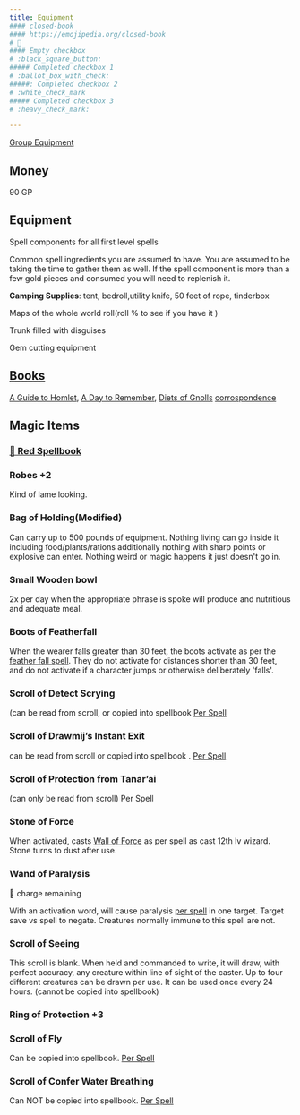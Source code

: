 ```yaml
---
title: Equipment
#### closed-book
#### https://emojipedia.org/closed-book
# 📕
#### Empty checkbox   
# :black_square_button: 
##### Completed checkbox 1   
# :ballot_box_with_check: 
#####: Completed checkbox 2    
# :white_check_mark
##### Completed checkbox 3  
# :heavy_check_mark: 

---
```


[Group Equipment](https://docs.google.com/spreadsheets/d/19n1yl4AQ1JiV64LYY_idK_FN5MMfU6MtAT0bgjfwm5c/edit#gid=2084483276)

## Money

90 GP 

## Equipment

Spell components for all first level spells

Common spell ingredients you are assumed to have. You are assumed to be taking the time to gather them as well. If the spell component is more than a few gold pieces and consumed you will need to replenish it. 

**Camping Supplies**: tent, bedroll,utility knife, 50 feet of rope, tinderbox

Maps of the whole world roll(roll % to see if you have it )

Trunk filled with disguises

Gem cutting equipment

## [Books](./books)

[A Guide to Homlet](./guide_to_homlet), [A Day to Remember](./a_day_to_remember), [Diets of Gnolls](./diets_of_gnolls) [corrospondence](./books/corrospondence)

## Magic Items

### [📕 Red Spellbook](https://scottjbennett.com/toee/red_spellbook/)

### Robes +2

Kind of lame looking.

### Bag of Holding(Modified)

Can carry up to 500 pounds of equipment. Nothing living can go inside it including food/plants/rations additionally nothing with sharp points or explosive can enter. Nothing weird or magic happens it just doesn't go in. 

### Small Wooden bowl

2x per day when the appropriate phrase is spoke will produce and nutritious and adequate meal.

### Boots of Featherfall

When the wearer falls greater than 30 feet, the boots activate as per the [feather fall spell](https://scottjbennett.com/toee/spells/#feather-fall). They do not activate for distances shorter than 30 feet, and do not activate if a character jumps or otherwise deliberately 'falls'.

### Scroll of Detect Scrying 

(can be read from scroll, or copied into spellbook [Per Spell](https://scottjbennett.com/toee/spells/#detect-scrying) 

### Scroll of Drawmij’s Instant Exit

can be read from scroll or copied into spellbook . [Per Spell](https://scottjbennett.com/toee/spells/#drawmijs-instant-exit-alteration-conjuration) 

### Scroll of Protection from Tanar’ai

(can only be read from scroll) Per Spell 

### Stone of Force

When activated, casts [Wall of Force](https://scottjbennett.com/toee/spells/#wall-of-force) as per spell as cast 12th lv wizard. Stone turns to dust after use.

### Wand of Paralysis

:black_square_button: charge remaining

With an activation word, will cause paralysis [per spell](https://scottjbennett.com/toee/spells/#paralyzation) in one target. Target save vs spell to negate. Creatures normally immune to this spell are not. 

###  Scroll of Seeing 

This scroll is blank. When held and commanded to write, it will draw, with perfect accuracy, any creature within line of sight of the caster. Up to four different creatures can be drawn per use. It can be used once every 24 hours. (cannot be copied into spellbook)

### Ring of Protection +3 

### Scroll of Fly 

Can be copied into spellbook. [Per Spell](https://scottjbennett.com/toee/spells/#fly)

### Scroll of Confer Water Breathing

Can NOT be copied into spellbook. [Per Spell](https://scottjbennett.com/toee/spells/#water-breathing)